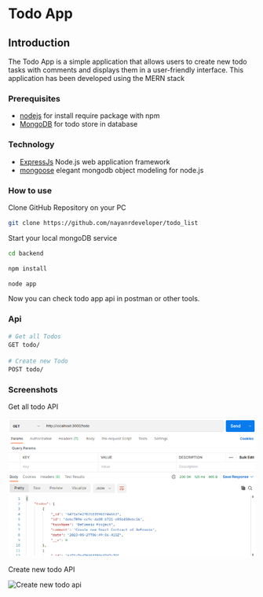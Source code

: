 # Todo App

## Introduction

The Todo App is a simple application that allows users to create new todo tasks with comments and displays them in a user-friendly interface. This application has been developed using the MERN stack

### Prerequisites

* [nodejs](https://nodejs.org/en/download/) for install require package with npm
* [MongoDB](https://www.mongodb.com/) for todo store in database

### Technology 

- [ExpressJs](https://expressjs.com/) Node.js web application framework
- [mongoose](https://mongoosejs.com/) elegant mongodb object modeling for node.js

### How to use

Clone GitHub Repository on your PC

```bash
git clone https://github.com/nayanrdeveloper/todo_list
```

Start your local mongoDB service

```bash
cd backend
```

```bash
npm install
```

```bash
node app
```

Now you can check todo app api in postman or other tools.

### Api

```bash
# Get all Todos
GET todo/

# Create new Todo
POST todo/
```
### Screenshots

Get all todo API

![Get all todo api](screenshots/get_all_todo_3.png)

Create new todo API

![Create new todo api](screenshots/create_new_todo_api_4.png)


